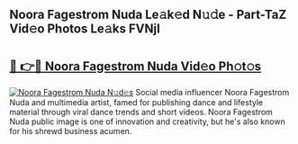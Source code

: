 ## Noora Fagestrom Nuda Le𝚊k𝚎d N𝚞𝚍e - Part-TaZ Vid𝚎o Photos Le𝚊ks FVNjI

# <h2><a href="http://fbe0y4.evod.top/?m=Noora+Fagestrom+Nuda">🔗 👉🔴 Noora Fagestrom Nuda Vid𝚎o Ph𝚘t𝚘s</a></h2>

[![Noora Fagestrom Nuda N𝚞d𝚎s](https://i.imgur.com/8V9OHl7.gif)](http://fbe0y4.evod.top/?m=Noora+Fagestrom+Nuda)
Social media influencer Noora Fagestrom Nuda and multimedia artist, famed for publishing dance and lifestyle material through viral dance trends and short videos. Noora Fagestrom Nuda public image is one of innovation and creativity, but he's also known for his shrewd business acumen. 
